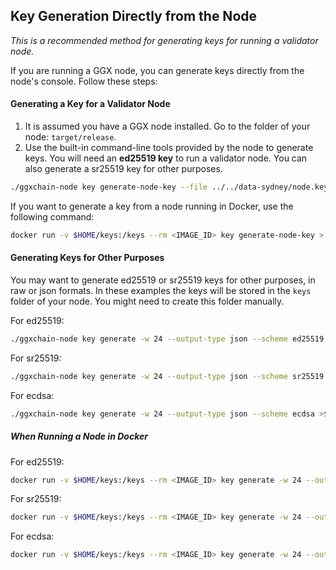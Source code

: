 ## Key Generation Directly from the Node
*This is a recommended method for generating keys for running a validator node.*

If you are running a GGX node, you can generate keys directly from the node's console. Follow these steps:

#### Generating a Key for a Validator Node

1. It is assumed you have a GGX node installed. Go to the folder of your node: `target/release`.
2. Use the built-in command-line tools provided by the node to generate keys. You will need an **ed25519 key** to run a validator node. You can also generate a sr25519 key for other purposes.

```bash
./ggxchain-node key generate-node-key --file ../../data-sydney/node.key
```
If you want to generate a key from a node running in Docker, use the following command:
```bash
docker run -v $HOME/keys:/keys --rm <IMAGE_ID> key generate-node-key > ./data-sydney/node.key
```

#### Generating Keys for Other Purposes

You may want to generate ed25519 or sr25519 keys for other purposes, in raw or json formats.
In these examples the keys will be stored in the `keys` folder of your node. You might need to create this folder manually.

For ed25519:
```bash
./ggxchain-node key generate -w 24 --output-type json --scheme ed25519 >$HOME/keys/ed25519key.json
```
For sr25519:
```bash
./ggxchain-node key generate -w 24 --output-type json --scheme sr25519 >$HOME/keys/sr25519key.json
```
For ecdsa:
```bash
./ggxchain-node key generate -w 24 --output-type json --scheme ecdsa >$HOME/keys/sr25519key.json
```

##### When Running a Node in Docker

For ed25519:
```bash
docker run -v $HOME/keys:/keys --rm <IMAGE_ID> key generate -w 24 --output-type json --scheme ed25519 >$HOME/keys/ed25519key.json
```
For sr25519:
```bash
docker run -v $HOME/keys:/keys --rm <IMAGE_ID> key generate -w 24 --output-type json --scheme sr25519 >$HOME/keys/sr25519key.json
```
For ecdsa:
```bash
docker run -v $HOME/keys:/keys --rm <IMAGE_ID> key generate -w 24 --output-type json --scheme ecdsa >$HOME/keys/sr25519key.json
```
